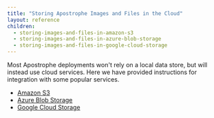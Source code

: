 ```yaml
---
title: "Storing Apostrophe Images and Files in the Cloud"
layout: reference
children:
  - storing-images-and-files-in-amazon-s3
  - storing-images-and-files-in-azure-blob-storage
  - storing-images-and-files-in-google-cloud-storage
---
```


Most Apostrophe deployments won't rely on a local data store, but will instead use cloud services. Here we have provided instructions for integration with some popular services.

* [Amazon S3](/tutorials/devops/storing-images-and-files-in-amazon-s3.md)
* [Azure Blob Storage](/tutorials/devops/storing-images-and-files-in-azure-blob-storage.md)
* [Google Cloud Storage](/tutorials/devops/storing-images-and-files-in-google-cloud-storage.md)